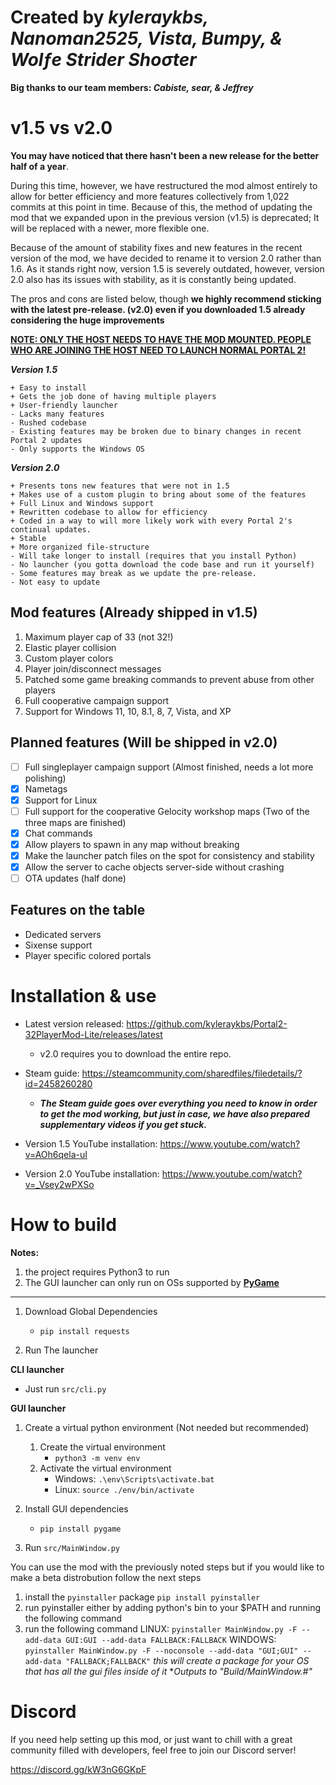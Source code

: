 # Created by ***kyleraykbs, Nanoman2525, Vista, Bumpy, & Wolƒe Strider Shoσter***
**Big thanks to our team members: ***Cabiste, sear, & Jeffrey*****

# v1.5 vs v2.0
**You may have noticed that there hasn't been a new release for the better half of a year**.

During this time, however, we have restructured the mod almost entirely to allow for better efficiency and more features collectively from 1,022 commits at this point in time. Because of this, the method of updating the mod that we expanded upon in the previous version (v1.5) is deprecated; It will be replaced with a newer, more flexible one.

Because of the amount of stability fixes and new features in the recent version of the mod, we have decided to rename it to version 2.0 rather than 1.6.
As it stands right now, version 1.5 is severely outdated, however, version 2.0 also has its issues with stability, as it is constantly being updated.

The pros and cons are listed below, though **we highly recommend sticking with the latest pre-release. (v2.0) even if you downloaded 1.5 already considering the huge improvements**

<u>**NOTE: ONLY THE HOST NEEDS TO HAVE THE MOD MOUNTED. PEOPLE WHO ARE JOINING THE HOST NEED TO LAUNCH NORMAL PORTAL 2!**</u>

***Version 1.5***
```
+ Easy to install
+ Gets the job done of having multiple players
+ User-friendly launcher
- Lacks many features
- Rushed codebase
- Existing features may be broken due to binary changes in recent Portal 2 updates
- Only supports the Windows OS
```

***Version 2.0***
```
+ Presents tons new features that were not in 1.5
+ Makes use of a custom plugin to bring about some of the features
+ Full Linux and Windows support
+ Rewritten codebase to allow for efficiency
+ Coded in a way to will more likely work with every Portal 2's continual updates.
+ Stable
+ More organized file-structure
- Will take longer to install (requires that you install Python)
- No launcher (you gotta download the code base and run it yourself) 
- Some features may break as we update the pre-release.
- Not easy to update
```


## Mod features (Already shipped in v1.5)
1. Maximum player cap of 33 (not 32!)
2. Elastic player collision
3. Custom player colors
4. Player join/disconnect messages
5. Patched some game breaking commands to prevent abuse from other players
6. Full cooperative campaign support
7. Support for Windows 11, 10, 8.1, 8, 7, Vista, and XP

## Planned features (Will be shipped in v2.0)
-   [ ] Full singleplayer campaign support (Almost finished, needs a lot more polishing)
-   [x] Nametags
-   [x] Support for Linux
-   [ ] Full support for the cooperative Gelocity workshop maps (Two of the three maps are finished)
-   [x] Chat commands
-   [x] Allow players to spawn in any map without breaking
-   [x] Make the launcher patch files on the spot for consistency and stability
-   [x] Allow the server to cache objects server-side without crashing
-   [ ] OTA updates (half done)

## Features on the table
- Dedicated servers
- Sixense support
- Player specific colored portals

# Installation & use

- Latest version released: https://github.com/kyleraykbs/Portal2-32PlayerMod-Lite/releases/latest
  - v2.0 requires you to download the entire repo.

- Steam guide: https://steamcommunity.com/sharedfiles/filedetails/?id=2458260280
  - ***The Steam guide goes over everything you need to know in order to get the mod working, but just in case, we have also prepared supplementary videos if you get stuck.***

- Version 1.5 YouTube installation: https://www.youtube.com/watch?v=AOh6qela-uI
- Version 2.0 YouTube installation: https://www.youtube.com/watch?v=_Vsey2wPXSo


# How to build
**Notes:**
1. the project requires Python3 to run
2. The GUI launcher can only run on OSs supported by **[PyGame](https://www.pygame.org/wiki/about#:~:text=Truly%20portable.%20Supports,Child%20(OLPC)%20computer.)**

---
1. Download Global Dependencies 
	- `pip install requests`


2. Run The launcher


**CLI launcher**
- Just run `src/cli.py`


**GUI launcher**
1. Create a virtual python environment (Not needed but recommended) 
	1. Create the virtual environment 
		- `python3 -m venv env`
	2.  Activate the virtual environment 
		- Windows: `.\env\Scripts\activate.bat`
		- Linux: `source ./env/bin/activate`


2. Install GUI dependencies 
	- `pip install pygame`


3. Run `src/MainWindow.py`

You can use the mod with the previously noted steps but if you would like to make a beta distrobution follow the next steps


1. install the `pyinstaller` package `pip install pyinstaller`
2. run pyinstaller either by adding python's bin to your $PATH and running the following command
3. run the following command 
LINUX: `pyinstaller MainWindow.py -F --add-data GUI:GUI --add-data FALLBACK:FALLBACK`
WINDOWS: `pyinstaller MainWindow.py -F --noconsole --add-data "GUI;GUI" --add-data "FALLBACK;FALLBACK"`
*this will create a package for your OS that has all the gui files inside of it* **Outputs to *"Build/MainWindow.#"**

# Discord

If you need help setting up this mod, or just want to chill with a great community filled with developers, feel free to join our Discord server!

https://discord.gg/kW3nG6GKpF
